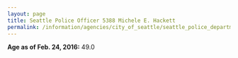 ```yaml
---
layout: page
title: Seattle Police Officer 5388 Michele E. Hackett
permalink: /information/agencies/city_of_seattle/seattle_police_department/copbook/5388/
---
```


**Age as of Feb. 24, 2016:** 49.0
